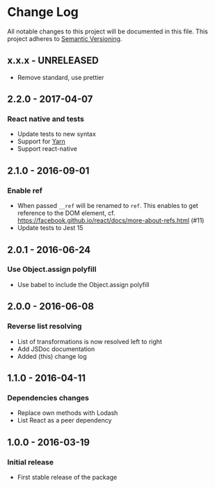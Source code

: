 # Change Log
All notable changes to this project will be documented in this file.
This project adheres to [Semantic Versioning](http://semver.org/spec/v2.0.0.html).

## x.x.x - UNRELEASED
- Remove standard, use prettier

## 2.2.0 - 2017-04-07
### React native and tests
- Update tests to new syntax
- Support for [Yarn](https://github.com/yarnpkg/yarn)
- Support react-native

## 2.1.0 - 2016-09-01
### Enable ref
- When passed `__ref` will be renamed to `ref`. This enables to get reference to the DOM element, cf. https://facebook.github.io/react/docs/more-about-refs.html (#11)
- Update tests to Jest 15

## 2.0.1 - 2016-06-24
### Use Object.assign polyfill
- Use babel to include the Object.assign polyfill

## 2.0.0 - 2016-06-08
### Reverse list resolving
- List of transformations is now resolved left to right
- Add JSDoc documentation
- Added (this) change log

## 1.1.0 - 2016-04-11
### Dependencies changes
- Replace own methods with Lodash
- List React as a peer dependency

## 1.0.0 - 2016-03-19
### Initial release
- First stable release of the package
